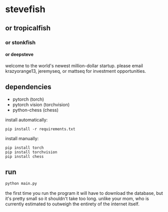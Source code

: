 # stevefish
## or tropicalfish
### or stonkfish
#### or deepsteve

welcome to the world's newest million-dollar startup. please email krazyorange13, jeremyseq, or mattseq for investment opportunities.

## dependencies
- pytorch (torch)
- pytorch vision (torchvision)
- python-chess (chess)

install automatically:
```
pip install -r requirements.txt
```
install manually:
```
pip install torch
pip install torchvision
pip install chess
```
## run
```bash
python main.py
```
the first time you run the program it will have to download the database, but it's pretty small so it shouldn't take too long. unlike your mom, who is currently estimated to outweigh the entirety of the internet itself.
